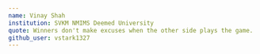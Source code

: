 ```yaml
---
name: Vinay Shah
institution: SVKM NMIMS Deemed University
quote: Winners don't make excuses when the other side plays the game.
github_user: vstark1327
---
```

